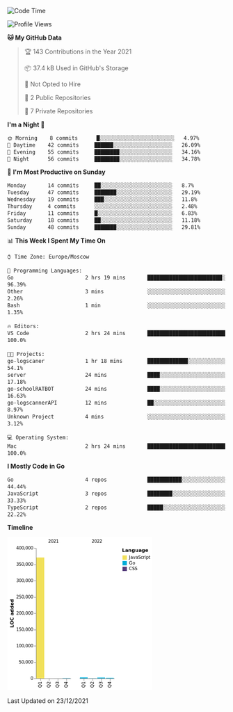 <!--START_SECTION:waka-->
![Code Time](http://img.shields.io/badge/Code%20Time-68%20hrs%209%20mins-blue)

![Profile Views](http://img.shields.io/badge/Profile%20Views-26-blue)

**🐱 My GitHub Data** 

> 🏆 143 Contributions in the Year 2021
 > 
> 📦 37.4 kB Used in GitHub's Storage 
 > 
> 🚫 Not Opted to Hire
 > 
> 📜 2 Public Repositories 
 > 
> 🔑 7 Private Repositories  
 > 
**I'm a Night 🦉** 

```text
🌞 Morning    8 commits      █░░░░░░░░░░░░░░░░░░░░░░░░   4.97% 
🌆 Daytime    42 commits     ██████░░░░░░░░░░░░░░░░░░░   26.09% 
🌃 Evening    55 commits     ████████░░░░░░░░░░░░░░░░░   34.16% 
🌙 Night      56 commits     ████████░░░░░░░░░░░░░░░░░   34.78%

```
📅 **I'm Most Productive on Sunday** 

```text
Monday       14 commits     ██░░░░░░░░░░░░░░░░░░░░░░░   8.7% 
Tuesday      47 commits     ███████░░░░░░░░░░░░░░░░░░   29.19% 
Wednesday    19 commits     ███░░░░░░░░░░░░░░░░░░░░░░   11.8% 
Thursday     4 commits      ░░░░░░░░░░░░░░░░░░░░░░░░░   2.48% 
Friday       11 commits     █░░░░░░░░░░░░░░░░░░░░░░░░   6.83% 
Saturday     18 commits     ██░░░░░░░░░░░░░░░░░░░░░░░   11.18% 
Sunday       48 commits     ███████░░░░░░░░░░░░░░░░░░   29.81%

```


📊 **This Week I Spent My Time On** 

```text
⌚︎ Time Zone: Europe/Moscow

💬 Programming Languages: 
Go                       2 hrs 19 mins       ████████████████████████░   96.39% 
Other                    3 mins              ░░░░░░░░░░░░░░░░░░░░░░░░░   2.26% 
Bash                     1 min               ░░░░░░░░░░░░░░░░░░░░░░░░░   1.35%

🔥 Editors: 
VS Code                  2 hrs 24 mins       █████████████████████████   100.0%

🐱‍💻 Projects: 
go-logscaner             1 hr 18 mins        █████████████░░░░░░░░░░░░   54.1% 
server                   24 mins             ████░░░░░░░░░░░░░░░░░░░░░   17.18% 
go-schoolRATBOT          24 mins             ████░░░░░░░░░░░░░░░░░░░░░   16.63% 
go-logscannerAPI         12 mins             ██░░░░░░░░░░░░░░░░░░░░░░░   8.97% 
Unknown Project          4 mins              ░░░░░░░░░░░░░░░░░░░░░░░░░   3.12%

💻 Operating System: 
Mac                      2 hrs 24 mins       █████████████████████████   100.0%

```

**I Mostly Code in Go** 

```text
Go                       4 repos             ███████████░░░░░░░░░░░░░░   44.44% 
JavaScript               3 repos             ████████░░░░░░░░░░░░░░░░░   33.33% 
TypeScript               2 repos             █████░░░░░░░░░░░░░░░░░░░░   22.22%

```


**Timeline**

![Chart not found](https://raw.githubusercontent.com/jeezft/jeezft/main/charts/bar_graph.png) 


 Last Updated on 23/12/2021
<!--END_SECTION:waka-->
